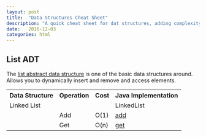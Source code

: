 ```yaml
---
layout: post
title:  "Data Structures Cheat Sheet"
description: "A quick cheat sheet for dat structures, adding complexity and a implementation sample in java"
date:   2016-12-03
categories: html
---
```


## List ADT

The [list abstract data structure](https://goo.gl/mhgkxI) is one of the basic data structures around. Allows you to dynamically insert and remove and access elements.

<table class="table">
  <tr>
    <th>Data Structure</th>
    <th>Operation</th>
    <th>Cost</th>
    <th>Java Implementation</th>
  </tr>
  <tr>
    <td>Linked List</td>
    <td></td>
    <td></td>
    <td>LinkedList</td>
  </tr>
  <tr>
    <td></td>
    <td>Add</td>
    <td>O(1)</td>
    <td><a href="https://docs.oracle.com/javase/7/docs/api/java/util/LinkedList.html#add(E)">add</a></td>
  </tr>
  <tr>
    <td></td>
    <td>Get</td>
    <td>O(n)</td>
    <td><a href="https://docs.oracle.com/javase/7/docs/api/java/util/LinkedList.html#get(int)">get</a></td>
  </tr>
</table>
